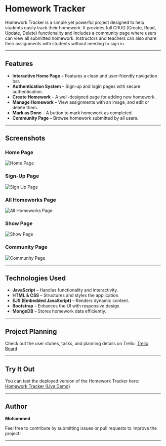 # Homework Tracker

Homework Tracker is a simple yet powerful project designed to help students easily track their homework. It provides full CRUD (Create, Read, Update, Delete) functionality and includes a community page where users can view all submitted homework. Instructors and teachers can also share their assignments with students without needing to sign in.

---

## Features
- **Interactive Home Page** – Features a clean and user-friendly navigation bar.
- **Authentication System** – Sign-up and login pages with secure authentication.
- **Create Homework** – A well-designed page for adding new homework.
- **Manage Homework** – View assignments with an image, and edit or delete them.
- **Mark as Done** – A button to mark homework as completed.
- **Community Page** – Browse homework submitted by all users.

---

## Screenshots

### Home Page
![Home Page](https://github.com/user-attachments/assets/f7187134-6a68-458e-befd-b0f531ce8d10)

### Sign-Up Page
![Sign Up Page](https://github.com/user-attachments/assets/a8082c69-b53b-4d67-ab01-af18ae721a19)

### All Homeworks Page
![All Homeworks Page](https://github.com/user-attachments/assets/759f4ef1-9ff6-4d4b-a3ff-8fb23956d494)

### Show Page
![Show Page](https://github.com/user-attachments/assets/6215cdcc-0a9a-401a-b59b-0b58133f7b9a)

### Community Page
![Community Page](https://github.com/user-attachments/assets/db060ed0-b2b1-4835-9bf6-bbd34cc58dcd)

---

## Technologies Used
- **JavaScript** – Handles functionality and interactivity.
- **HTML & CSS** – Structures and styles the application.
- **EJS (Embedded JavaScript)** – Renders dynamic content.
- **Bootstrap** – Enhances the UI with responsive design.
- **MongoDB** – Stores homework data efficiently.

---

## Project Planning
Check out the user stories, tasks, and planning details on Trello:
[Trello Board](https://trello.com/b/lnBDUkrS/project-2-planning-homeworkstracker)

---

## Try It Out
You can test the deployed version of the Homework Tracker here:
[Homework Tracker (Live Demo)]()

---

## Author
**Mohammed**

Feel free to contribute by submitting issues or pull requests to improve the project!

---

